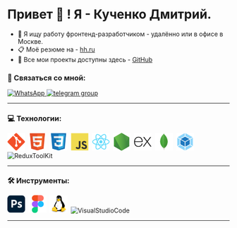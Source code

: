 # Привет 👋 ! Я - Кученко Дмитрий.

- 👀 Я ищу работу фронтенд-разработчиком - удалённо или в офисе в Москве.
- 📋 Моё резюме на - [hh.ru](https://hh.ru/resume/84a4ec51ff0c24e6e70039ed1f7961346d4652)
- 💼 Все мои проекты доступны здесь - [GitHub](https://github.com/kuchenkodmitry?tab=repositories)

### 🤝 Связаться со мной:

  <div id="badges">
    <a href="https://api.whatsapp.com/send/?phone=79251020674&text&type=phone_number&app_absent=0" target="_blank">
      <img src="https://static.whatsapp.net/rsrc.php/v3/y7/r/DSxOAUB0raA.png" height="40" alt="WhatsApp" />
    </a>
    <a href="https://t.me/dmitriybel1y" target="_blank">
      <img src="https://cdn-icons-png.flaticon.com/512/2111/2111646.png" width="40" height="40" alt="telegram group" />
    </a>
  </div>

---

### 💻 Технологии:

<div>
  <img src="https://github.com/devicons/devicon/blob/master/icons/git/git-original.svg" title="git" alt="git" width="40" height="40"/>&nbsp
  <img src="https://github.com/devicons/devicon/blob/master/icons/html5/html5-original.svg" title="html5" alt="html5" width="40" height="40"/>&nbsp
  <img src="https://github.com/devicons/devicon/blob/master/icons/css3/css3-original.svg" title="css" alt="css" width="40" height="40"/>&nbsp
  <img src="https://github.com/devicons/devicon/blob/master/icons/javascript/javascript-original.svg" title="javascript" alt="javascript" width="40" height="40"/>&nbsp
  <img src="https://github.com/devicons/devicon/blob/master/icons/react/react-original.svg" title="reactjs" alt="reactjs" width="40" height="40"/>&nbsp
  <img src="https://github.com/devicons/devicon/blob/master/icons/nodejs/nodejs-original.svg" title="nodejs" alt="nodejs" width="40" height="40"/>&nbsp
  <img src="https://github.com/devicons/devicon/blob/master/icons/express/express-original.svg" title="express" alt="express" width="40" height="40"/>&nbsp
  <img src="https://github.com/devicons/devicon/blob/master/icons/mongodb/mongodb-original.svg" title="mongodb" alt="mongodb" width="40" height="40"/>&nbsp
  <img src="https://github.com/devicons/devicon/blob/master/icons/webpack/webpack-original.svg" title="webpack" alt="webpack" width="40" height="40"/>&nbsp;
  <img src="https://redux-toolkit.js.org/img/redux_white.svg" title="ReduxToolKit" alt="ReduxToolKit" width="40" height="40"/>&nbsp;
</div>

---

### 🛠 Инструменты:

<div>
  <img src="https://github.com/devicons/devicon/blob/master/icons/photoshop/photoshop-plain.svg" title="photoshop" alt="photoshop" width="40" height="40"/>&nbsp;
  <img src="https://github.com/devicons/devicon/blob/master/icons/figma/figma-original.svg" title="figma" alt="figma" width="40" height="40"/>&nbsp;
  <img src="https://github.com/devicons/devicon/blob/master/icons/linux/linux-original.svg" title="linux" alt="linux" width="40" height="40"/>&nbsp;
  <img src="https://visualstudio.microsoft.com/wp-content/uploads/2019/09/vs-code-responsive-01-1.png" title="VisualStudioCode" alt="VisualStudioCode" width="40" height="40"/>&nbsp;
</div>

---
